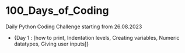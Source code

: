 # 100_Days_of_Coding
Daily Python Coding Challenge starting from 26.08.2023

* {Day 1 : [how to print, Indentation levels, Creating variables, Numeric datatypes, Giving user inputs]}


